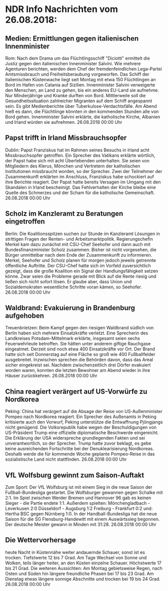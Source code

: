 # NDR Info Nachrichten vom 26.08.2018:


## Medien: Ermittlungen gegen italienischen Innenminister
Rom: Nach dem Drama um das Flüchtlingsschiff "Diciotti" ermittelt die Justiz gegen den italienischen Innenminister Salvini. Wie mehrere Agenturen berichten, werden dem Chef der fremdenfeindlichen Lega-Partei Amtsmissbrauch und Freiheitsberaubung vorgeworfen. Das Schiff der italienischen Küstenwache liegt seit Montag mit etwa 150 Flüchtlingen an Bord im Hafen von Catania auf Sizilien. Innenminister Salvini verweigerte den Menschen, an Land zu gehen, bis ein anderes EU-Land sie aufnehme. Nur Minderjährige und Kranke durften von Bord. Mittlerweile soll die Gesundheitssituation zahlreicher Migranten auf dem Schiff angespannt sein. Es gibt Medienberichte über Tuberkulose-Verdachtsfälle. Am Abend hieß es dann, die Flüchtlinge könnten in den kommenden Stunden alle von Bord gehen. Innenminister Salvini erklärte, die katholische Kirche, Albanien und Irland würden sie aufnehmen. 26.08.2018 00:00 Uhr 

## Papst trifft in Irland Missbrauchsopfer
Dublin: Papst Franziskus hat im Rahmen seines Besuchs in Irland acht Missbrauchsopfer getroffen. Ein Sprecher des Vatikans erklärte wörtlich, der Papst habe sich mit acht Überlebenden unterhalten. Sie seien von Mitgliedern des Klerus, Mönchen und Vertretern der katholischen Institutionen missbraucht worden, so der Sprecher. Zwei der Teilnehmer der Zusammenkunft erklärten im Anschluss, Franziskus habe schockiert auf ihre Berichte reagiert. Der Papst hatte bereits Versagen im Umgang mit den Skandalen in Irland bescheinigt. Das Fehlverhalten der Kirche bleibe eine Quelle des Schmerzes und der Scham für die katholische Gemeinschaft. 26.08.2018 00:00 Uhr 

## Scholz im Kanzleramt zu Beratungen eingetroffen
Berlin: Die Koalitionsspitzen suchen zur Stunde im Kanzleramt Lösungen in strittigen Fragen der Renten- und Arbeitsmarktpolitik. Regierungschefin Merkel kam dazu zunächst mit CSU-Chef Seehofer und dann auch mit Bundesfinanzminister Scholz zusammen. Bisher ist nicht vorgesehen, die Bürger unmittelbar nach dem Ende der Zusammenkunft zu informieren. Merkel, Seehofer und Scholz planen für morgen jedoch jeweils getrennte öffentliche Auftritte. Der CSU-Chef hatte sich im Vorfeld zuversichtlich gezeigt, dass die große Koalition ein Signal der Handlungsfähigkeit setzen könne. Zwar seien die Probleme gerade mit Blick auf die Rente riesig und ließen sich nicht sofort lösen. Er glaube aber, dass Union und Sozialdemokraten wesentliche Schritte voran kämen, so Seehofer. 26.08.2018 00:00 Uhr 

## Waldbrand: Evakuierung in Brandenburg aufgehoben
Treuenbrietzen: Beim Kampf gegen den riesigen Waldbrand südlich von Berlin haben sich mehrere Einsatzkräfte verletzt. Eine Sprecherin des Landkreises Potsdam-Mittelmark erklärte, insgesamt seien sechs Feuerwehrleute betroffen. Sie hätten unter anderem giftige Rauchgase eingeatmet. Derzeit sind noch etwa 400 Einsatzkräfte vor Ort. Der Brand hatte sich seit Donnerstag auf eine Fläche so groß wie 400 Fußballfelder ausgebreitet. Inzwischen sprechen die Behörden davon, dass das Areal sicher eingekreist sei. Nachdem zwischenzeitlich drei Dörfer evakuiert worden waren, konnten die letzten Bewohner am Abend wieder in ihre Häuser zurückkehren. 26.08.2018 00:00 Uhr 

## China reagiert verärgert auf US-Vorwürfe zu Nordkorea
Peking: China hat verärgert auf die Absage der Reise von US-Außenminister Pompeo nach Nordkorea reagiert. Ein Sprecher des Außenamts in Peking kritisierte auch den Vorwurf, Peking unterstütze die Entwaffnung Pjöngjangs nicht genügend. Die Volksrepublik habe wegen der Beschuldigungen von US-Präsident Trump eine offizielle diplomatische Beschwerde eingereicht. Die Erklärung der USA widerspreche grundlegenden Fakten und sei unverantwortlich, so der Sprecher. Trump hatte zuvor beklagt, es gebe keine ausreichenden Fortschritte bei der Denuklearisierung Nordkoreas. Deshalb werde die für kommende Woche geplante Pompeo-Reise in das sozialistische Land nicht stattfinden. 26.08.2018 00:00 Uhr 

## VfL Wolfsburg gewinnt zum Saison-Auftakt
Zum Sport:	Der VfL Wolfsburg ist mit einem Sieg in die neue Saison der Fußball-Bundesliga gestartet. Die Wolfsburger gewannen gegen Schalke mit 2:1. Im Spiel zwischen Werder Bremen und Hannover 96 gab es keinen Sieger - die Partie endete 1:1. Außerdem spielten:
Mönchengladbach - Leverkusen 2:0
Düsseldorf - Augsburg 1:2
Freiburg - Frankfurt 0:2
und: Hertha BSC gegen Nürnberg 1:0. In der Handball-Bundesliga hat die neue Saison für die SG Flensburg-Handewitt mit einem Auswärtssieg begonnen. Der deutsche Meister gewann in Minden mit 31:28. 26.08.2018 00:00 Uhr 

## Die Wettervorhersage
heute Nacht in Küstennähe weiter andauernde Schauer, sonst ist es trocken. Tiefstwerte 12 bis 7 Grad. Am Tage Wechsel von Sonne und Wolken, teils länger heiter, an den Küsten einzelne Schauer. Höchstwerte 17 bis 21 Grad. Die weiteren Aussichten: Am Montag gebietsweise Regen, nach Osten und Süden hin längere freundliche Phasen bei 17 bis 23 Grad. Am Dienstag etwas längere sonnige Abschnitte und trocken bei 19 bis 24 Grad. 26.08.2018 00:00 Uhr 

